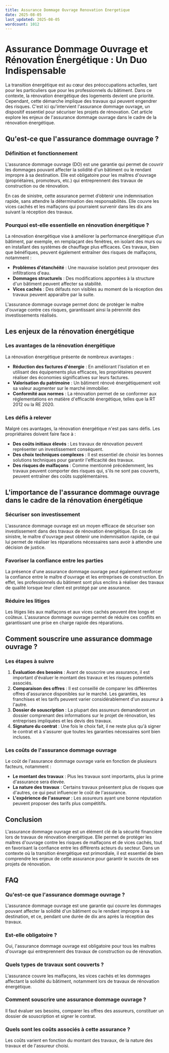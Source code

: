 ```yaml
---
title: Assurance Dommage Ouvrage Renovation Energetique
date: 2025-08-05
last_updated: 2025-08-05
wordcount: 1012
---
```


# Assurance Dommage Ouvrage et Rénovation Énergétique : Un Duo Indispensable

La transition énergétique est au cœur des préoccupations actuelles, tant pour les particuliers que pour les professionnels du bâtiment. Dans ce contexte, la rénovation énergétique des logements devient une priorité. Cependant, cette démarche implique des travaux qui peuvent engendrer des risques. C'est ici qu'intervient l'assurance dommage ouvrage, un dispositif essentiel pour sécuriser les projets de rénovation. Cet article explore les enjeux de l'assurance dommage ouvrage dans le cadre de la rénovation énergétique.

## Qu'est-ce que l'assurance dommage ouvrage ?

### Définition et fonctionnement

L'assurance dommage ouvrage (DO) est une garantie qui permet de couvrir les dommages pouvant affecter la solidité d'un bâtiment ou le rendant impropre à sa destination. Elle est obligatoire pour les maîtres d'ouvrage (propriétaires, promoteurs, etc.) qui entreprennent des travaux de construction ou de rénovation. 

En cas de sinistre, cette assurance permet d’obtenir une indemnisation rapide, sans attendre la détermination des responsabilités. Elle couvre les vices cachés et les malfaçons qui pourraient survenir dans les dix ans suivant la réception des travaux.

### Pourquoi est-elle essentielle en rénovation énergétique ?

La rénovation énergétique vise à améliorer la performance énergétique d’un bâtiment, par exemple, en remplaçant des fenêtres, en isolant des murs ou en installant des systèmes de chauffage plus efficaces. Ces travaux, bien que bénéfiques, peuvent également entraîner des risques de malfaçons, notamment :

- **Problèmes d'étanchéité** : Une mauvaise isolation peut provoquer des infiltrations d'eau.
- **Dommages structurels** : Des modifications apportées à la structure d'un bâtiment peuvent affecter sa stabilité.
- **Vices cachés** : Des défauts non visibles au moment de la réception des travaux peuvent apparaître par la suite.

L'assurance dommage ouvrage permet donc de protéger le maître d'ouvrage contre ces risques, garantissant ainsi la pérennité des investissements réalisés.

## Les enjeux de la rénovation énergétique

### Les avantages de la rénovation énergétique

La rénovation énergétique présente de nombreux avantages :

- **Réduction des factures d'énergie** : En améliorant l'isolation et en utilisant des équipements plus efficaces, les propriétaires peuvent réaliser des économies significatives sur leurs factures.
- **Valorisation du patrimoine** : Un bâtiment rénové énergétiquement voit sa valeur augmenter sur le marché immobilier.
- **Conformité aux normes** : La rénovation permet de se conformer aux réglementations en matière d'efficacité énergétique, telles que la RT 2012 ou la RE 2020.

### Les défis à relever

Malgré ces avantages, la rénovation énergétique n'est pas sans défis. Les propriétaires doivent faire face à :

- **Des coûts initiaux élevés** : Les travaux de rénovation peuvent représenter un investissement conséquent.
- **Des choix techniques complexes** : Il est essentiel de choisir les bonnes solutions techniques pour garantir l'efficacité des travaux.
- **Des risques de malfaçons** : Comme mentionné précédemment, les travaux peuvent comporter des risques qui, s'ils ne sont pas couverts, peuvent entraîner des coûts supplémentaires.

## L'importance de l'assurance dommage ouvrage dans le cadre de la rénovation énergétique

### Sécuriser son investissement

L'assurance dommage ouvrage est un moyen efficace de sécuriser son investissement dans des travaux de rénovation énergétique. En cas de sinistre, le maître d'ouvrage peut obtenir une indemnisation rapide, ce qui lui permet de réaliser les réparations nécessaires sans avoir à attendre une décision de justice.

### Favoriser la confiance entre les parties

La présence d'une assurance dommage ouvrage peut également renforcer la confiance entre le maître d'ouvrage et les entreprises de construction. En effet, les professionnels du bâtiment sont plus enclins à réaliser des travaux de qualité lorsque leur client est protégé par une assurance.

### Réduire les litiges

Les litiges liés aux malfaçons et aux vices cachés peuvent être longs et coûteux. L'assurance dommage ouvrage permet de réduire ces conflits en garantissant une prise en charge rapide des réparations.

## Comment souscrire une assurance dommage ouvrage ?

### Les étapes à suivre

1. **Évaluation des besoins** : Avant de souscrire une assurance, il est important d'évaluer le montant des travaux et les risques potentiels associés.
2. **Comparaison des offres** : Il est conseillé de comparer les différentes offres d'assurance disponibles sur le marché. Les garanties, les franchises et les tarifs peuvent varier considérablement d'un assureur à l'autre.
3. **Dossier de souscription** : La plupart des assureurs demanderont un dossier comprenant des informations sur le projet de rénovation, les entreprises impliquées et les devis des travaux.
4. **Signature du contrat** : Une fois le choix fait, il ne reste plus qu'à signer le contrat et à s'assurer que toutes les garanties nécessaires sont bien incluses.

### Les coûts de l'assurance dommage ouvrage

Le coût de l'assurance dommage ouvrage varie en fonction de plusieurs facteurs, notamment :

- **Le montant des travaux** : Plus les travaux sont importants, plus la prime d'assurance sera élevée.
- **La nature des travaux** : Certains travaux présentent plus de risques que d'autres, ce qui peut influencer le coût de l'assurance.
- **L'expérience de l'assureur** : Les assureurs ayant une bonne réputation peuvent proposer des tarifs plus compétitifs.

## Conclusion

L'assurance dommage ouvrage est un élément clé de la sécurité financière lors de travaux de rénovation énergétique. Elle permet de protéger les maîtres d'ouvrage contre les risques de malfaçons et de vices cachés, tout en favorisant la confiance entre les différents acteurs du secteur. Dans un contexte où la transition énergétique est primordiale, il est essentiel de bien comprendre les enjeux de cette assurance pour garantir le succès de ses projets de rénovation.

## FAQ

### Qu'est-ce que l'assurance dommage ouvrage ?

L'assurance dommage ouvrage est une garantie qui couvre les dommages pouvant affecter la solidité d'un bâtiment ou le rendant impropre à sa destination, et ce, pendant une durée de dix ans après la réception des travaux.

### Est-elle obligatoire ?

Oui, l'assurance dommage ouvrage est obligatoire pour tous les maîtres d'ouvrage qui entreprennent des travaux de construction ou de rénovation.

### Quels types de travaux sont couverts ?

L'assurance couvre les malfaçons, les vices cachés et les dommages affectant la solidité du bâtiment, notamment lors de travaux de rénovation énergétique.

### Comment souscrire une assurance dommage ouvrage ?

Il faut évaluer ses besoins, comparer les offres des assureurs, constituer un dossier de souscription et signer le contrat.

### Quels sont les coûts associés à cette assurance ?

Les coûts varient en fonction du montant des travaux, de la nature des travaux et de l'assureur choisi.